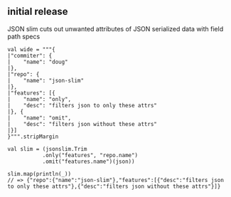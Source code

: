 ## initial release

JSON slim cuts out unwanted attributes of JSON serialized data with field path specs

    val wide = """{
    |"commiter": {
    |    "name": "doug"
    |},
    |"repo": {
    |    "name": "json-slim"
    |},
    |"features": [{
    |    "name": "only",
    |    "desc": "filters json to only these attrs"
    |}, {
    |    "name": "omit",
    |    "desc": "filters json without these attrs"
    |}]
    }""".stripMargin

    val slim = (jsonslim.Trim
               .only("features", "repo.name")
               .omit("features.name")(json))

    slim.map(println(_))
    // => {"repo":{"name":"json-slim"},"features":[{"desc":"filters json to only these attrs"},{"desc":"filters json without these attrs"}]}
